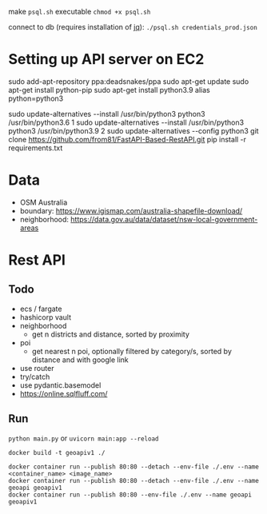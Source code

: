 make `psql.sh` executable
`chmod +x psql.sh`

connect to db (requires installation of [jq](https://stedolan.github.io/jq/)):
`./psql.sh credentials_prod.json`

# Setting up API server on EC2
sudo add-apt-repository ppa:deadsnakes/ppa
sudo apt-get update
sudo apt-get install python-pip
sudo apt-get install python3.9
alias python=python3

sudo update-alternatives --install /usr/bin/python3 python3 /usr/bin/python3.6 1
sudo update-alternatives --install /usr/bin/python3 python3 /usr/bin/python3.9 2
sudo update-alternatives --config python3
git clone https://github.com/from81/FastAPI-Based-RestAPI.git
pip install -r requirements.txt


# Data

- OSM Australia
- boundary: https://www.igismap.com/australia-shapefile-download/
- neighborhood: https://data.gov.au/data/dataset/nsw-local-government-areas

# Rest API

## Todo
- ecs / fargate
- hashicorp vault
- neighborhood
    - get n districts and distance, sorted by proximity
- poi
    - get nearest n poi, optionally filtered by category/s, sorted by distance and with google link
- use router
- try/catch
- use pydantic.basemodel
- https://online.sqlfluff.com/

## Run
`python main.py`
or
`uvicorn main:app --reload`

```
docker build -t geoapiv1 ./

docker container run --publish 80:80 --detach --env-file ./.env --name <container_name> <image_name>
docker container run --publish 80:80 --detach --env-file ./.env --name geoapi geoapiv1
docker container run --publish 80:80 --env-file ./.env --name geoapi geoapiv1

```